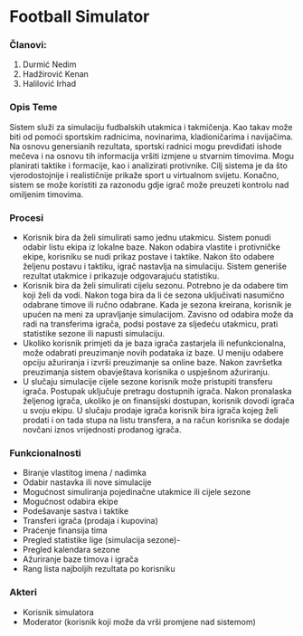 ﻿# Football Simulator

### Članovi:
1. Durmić Nedim
2. Hadžirović Kenan
3. Halilović Irhad

### Opis Teme

Sistem služi za simulaciju fudbalskih utakmica i takmičenja. Kao takav može biti od pomoći sportskim radnicima, novinarima, kladioničarima i navijačima.
Na osnovu genersianih rezultata, sportski radnici mogu prevdiđati ishode mečeva i na osnovu tih informacija vršiti izmjene u stvarnim timovima. Mogu planirati
taktike i formacije, kao i analizirati protivnike. Cilj sistema je da što vjerodostojnije i realističnije prikaže sport u virtualnom svijetu. Konačno,
sistem se može koristiti za razonodu gdje igrač može preuzeti kontrolu nad omiljenim timovima.

### Procesi

- Korisnik bira da želi simulirati samo jednu utakmicu. Sistem ponudi odabir listu ekipa iz lokalne baze. Nakon odabira vlastite i protivničke ekipe, korisniku se
nudi prikaz postave i taktike. Nakon što odabere željenu postavu i taktiku, igrač nastavlja na simulaciju. Sistem generiše rezultat utakmice i prikazuje odgovarajuću
statistiku.
- Korisnik bira da želi simulirati cijelu sezonu. Potrebno je da odabere tim koji želi da vodi. Nakon toga bira da li će sezona uključivati nasumično odabrane
timove ili ručno odabrane. Kada je sezona kreirana, korisnik je upućen na meni za upravljanje simulacijom. Zavisno od odabira može da radi na transferima igrača,
podsi postave za sljedeću utakmicu, prati statistike sezone ili napusti simulaciju.
- Ukoliko korisnik primjeti da je baza igrača zastarjela ili nefunkcionalna, može odabrati preuzimanje novih podataka iz baze. U meniju odabere opciju ažuriranja
i izvrši preuzimanje sa online baze. Nakon završetka preuzimanja sistem obavještava korisnika o uspješnom ažuriranju.
- U slučaju simulacije cijele sezone korisnik može pristupiti transferu igrača. Postupak uključuje pretragu dostupnih igrača. Nakon pronalaska željenog igrača, 
ukoliko je on finansijski dostupan, korisnik dovodi igrača u svoju ekipu. U slučaju prodaje igrača korisnik bira igrača kojeg želi prodati i on tada stupa na 
listu transfera, a na račun korisnika se dodaje novčani iznos vrijednosti prodanog igrača.

### Funkcionalnosti

- Biranje vlastitog imena / nadimka
- Odabir nastavka ili nove simulacije
- Mogućnost simuliranja pojedinačne utakmice ili cijele sezone
- Mogućnost odabira ekipe
- Podešavanje sastva i taktike
- Transferi igrača (prodaja i kupovina)
- Praćenje finansija tima
- Pregled statistike lige (simulacija sezone)-
- Pregled kalendara sezone
- Ažuriranje baze timova i igrača
- Rang lista najboljih rezultata po korisniku


### Akteri

- Korisnik simulatora
- Moderator (korisnik koji može da vrši promjene nad sistemom)
